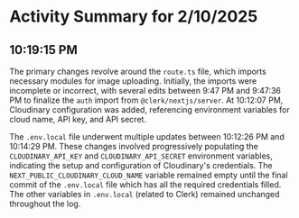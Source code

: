# Activity Summary for 2/10/2025

## 10:19:15 PM
The primary changes revolve around the `route.ts` file, which imports necessary modules for image uploading.  Initially, the imports were incomplete or incorrect, with several edits between 9:47 PM and 9:47:36 PM to finalize the `auth` import from `@clerk/nextjs/server`. At 10:12:07 PM, Cloudinary configuration was added, referencing environment variables for cloud name, API key, and API secret.


The `.env.local` file underwent multiple updates between 10:12:26 PM and 10:14:29 PM.  These changes involved progressively populating the `CLOUDINARY_API_KEY` and `CLOUDINARY_API_SECRET`  environment variables, indicating the setup and configuration of Cloudinary's credentials.  The `NEXT_PUBLIC_CLOUDINARY_CLOUD_NAME`  variable remained empty until the final commit of the `.env.local` file which has all the required credentials filled.  The other variables in `.env.local` (related to Clerk) remained unchanged throughout the log.
